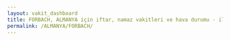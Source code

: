 ```yaml
---
layout: vakit_dashboard
title: FORBACH, ALMANYA için iftar, namaz vakitleri ve hava durumu - ilçe/eyalet seç
permalink: /ALMANYA/FORBACH/
---
```


<script type="text/javascript">
  var GLOBAL_COUNTRY = 'ALMANYA';
  var GLOBAL_CITY = 'FORBACH';
  var GLOBAL_STATE = '';
  var lat = 72;
  var lon = 21;
</script>
